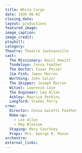```yaml
---
title: White Cargo
date: 1936-06-02
closing_date:
layout: productions
featured_image: 
image_caption:
image_credit:
playbill: 
category: 
Theatre: Theatre Jacksonville
cast:
  The Missionary: Basil Dewitt
  Tondeloyo: Censa Feather
  The Doctor: Isaac Peiser
  Jim Fish: James Marron
  Worthing: John Salzer
  The Skipper: Joseph Marron
  Witzel: Lawrence Case
  The Engineer: Lee Allen
  Ashley: Maurice Perkins
  Langford: Stokes Perry
crew:
  Director: Censa Galetti Feather
  Make-up:
    - Lee Allen
    - May Blossom
  Staging: Mary Courtney
  Props: Mrs. George R. Mason
orchestra:
external_links:
---
```


